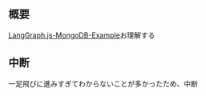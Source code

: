 ## 概要

[LangGraph.js-MongoDB-Example](https://github.com/mongodb-developer/LangGraph.js-MongoDB-Example/tree/main)お理解する

## 中断

一足飛びに進みすぎてわからないことが多かったため、中断
